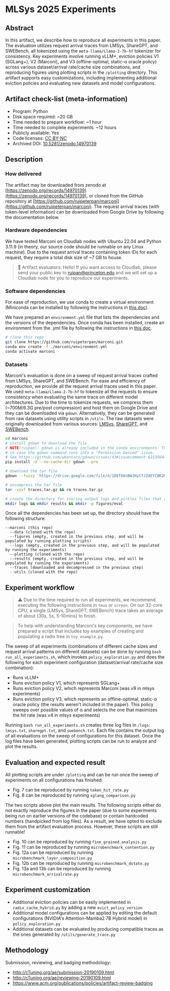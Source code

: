 # MLSys 2025 Experiments

## Abstract

In this artifact, we describe how to reproduce all experiments in this paper.
The evaluation utilizes request arrival traces from LMSys, ShareGPT, and SWEBench, all tokenized using the `meta-llama/Llama-2-7b-hf` tokenizer for consistency.
Key experiments involve running vLLM+, eviction policies V1 (SGLang+), V2 (Marconi), and V3 (offline-optimal, static-α oracle policy) across various dataset/arrival rate/cache size combinations, 
and reproducing figures using plotting scripts in the `/plotting` directory.
This artifact supports easy customizations, including implementing additional eviction policies and evaluating new datasets and model configurations.

## Artifact check-list (meta-information)

- Program: Python
- Disk space required: ~20 GB
- Time needed to prepare workflow: ~1 hour
- Time needed to complete experiments: ~12 hours
- Publicly available: Yes
- Code licenses: [CC BY-NC](https://creativecommons.org/licenses/by-nc/4.0/)
- Archived DOI: [10.5281/zenodo.14970139](10.5281/zenodo.14970139)

## Description

### How delivered

The artifact may be downloaded from zenodo at [https://zenodo.org/records/14970139](https://zenodo.org/records/14970139), or cloned from the GitHub repository at [https://github.com/ruipeterpan/marconi](https://github.com/ruipeterpan/marconi). The request arrival traces (with token-level information) can be downloaded from Google Drive by following the documentation below.

### Hardware dependencies

We have tested Marconi on Cloudlab nodes with Ubuntu 22.04 and Python 3.11.9 (in theory, our source code should be runnable on any Linux machine). 
Due to the request arrival traces containing token IDs for each request, they require a total disk size of ~7 GB to house.

> :wave: Artifact evaluators: Hello! If you want access to Cloudlab, please send your public key to ruipan@princeton.edu and we will set up a Cloudlab node for you to reproduce our experiments.

### Software dependencies

For ease of reproduction, we use conda to create a virtual environment (Miniconda can be installed by following the instructions 
in [this doc](https://www.anaconda.com/docs/getting-started/miniconda/install#basic-install-instructions)).

We have prepared an `environment.yml` file that lists the dependencies and the versions of the dependencies. Once conda has been installed, 
create an environment from the .yml file by following the instructions in 
[this doc](https://conda.io/projects/conda/en/latest/user-guide/tasks/manage-environments.html#creating-an-environment-from-an-environment-yml-file).

```bash
# clone this repo
git clone https://github.com/ruipeterpan/marconi.git
conda env create -f ./marconi/environment.yml
conda activate marconi
```

### Datasets

Marconi's evaluation is done on a sweep of request arrival traces crafted from LMSys, ShareGPT, and SWEBench. For ease and efficiency of reproduction, 
we provide all the request arrival traces used in this paper. We used `meta-llama/Llama-2-7b-hf` to tokenize all the requests to ensure consistency 
when evaluating the same trace on different model architectures. Due to the time to tokenize requests, we compress them (~700M/6.3G pre/post compression) 
and host them on Google Drive and they can be downloaded via `gdown`. Alternatively, they can be generated from raw datasets using utility scripts in `/utils`. 
The raw datasets were originally downloaded from various sources: [LMSys](https://huggingface.co/datasets/lmsys/lmsys-chat-1m), 
[ShareGPT](https://huggingface.co/datasets/anon8231489123/ShareGPT_Vicuna_unfiltered), and 
[SWEBench](https://github.com/SWE-bench/experiments/tree/main/evaluation/verified/20240820_honeycomb).

```bash
cd marconi
# install gdown to download the file
# NOTE(ruipan): gdown is already included in the conda environments. The following only needs to be done
# in case the gdown command runs into a "Permission Denied" issue.
# See https://github.com/wkentaro/gdown/issues/43#issuecomment-621356443 for more details.
pip install -U --no-cache-dir gdown --pre

# download the tar file
gdown --fuzzy 'https://drive.google.com/file/d/1D8f68sBWJHyCfJZdEYCBK2M0iHmSDE6M/view?usp=sharing'

# uncompress the tar file
tar -xzvf traces.tar.gz && rm traces.tar.gz

# create the directory for storing output logs and pickles files that record experiment stats
mkdir logs && mkdir results && mkdir -p figures/eval
```

Once all the dependencies has been set up, the directory should have the following structure:

```
--marconi (this repo)
  --data (cloned with the repo)
  --figures (empty, created in the previous step, and will be populated by running plotting scripts)
  --logs (empty, created in the previous step, and will be populated by running the experiments)
  --plotting (cloned with the repo)
  --results (empty, created in the previous step, and will be populated by running the experiments)
  --traces (downloaded and decompressed in the previous step)
  --utils (cloned with the repo)
```

## Experiment workflow

> :warning: Due to the time required to run all experiments, we recommend executing the following instructions in `tmux` or `screen`. 
On our 32-core CPU, a single {LMSys, ShareGPT, SWEBench} trace takes an average of about {30s, 5s, 5-10mins} to finish.

> To help with understanding Marconi's key components, we have prepared a script that includes toy examples of creating and populating a radix tree in `toy_example.py`.

The sweep of all experiments (combinations of different cache sizes and request arrival patterns on different datasets) can be done by running `bash run_all_experiments.sh`, which invokes `policy_exploration.py` and does the following for each experiment configuration (dataset/arrival rate/cache size combination):

- Runs vLLM+
- Runs eviction policy V1, which represents SGLang+
- Runs eviction policy V2, which represents Marconi (was v9 in mlsys experiments)
- Runs eviction policy V3, which represents an offline-optimal, static-α oracle policy (the results weren't included in the paper). This policy sweeps over possible values of α and selects the one that maximizes the hit rate (was v4 in mlsys experiments)

Running `bash run_all_experiments.sh` creates three log files in `/logs`: `lmsys.txt`, `sharegpt.txt`, and `swebench.txt`. Each file contains the output log of all evaluations on the sweep of configurations for this dataset. Once the log files have been generated, plotting scripts can be run to analyze and plot the results.

## Evaluation and expected result

All plotting scripts are under `/plotting` and can be run once the sweep of experiments on all configurations has finished:
- Fig. 7 can be reproduced by running `token_hit_rate.py`
- Fig. 8 can be reproduced by running `sglang_comparison.py`

The two scripts above plot the main results. The following scripts either do not exactly reproduce the figures in the paper (due to some experiments being run on earlier versions of the codebase) or contain hardcoded numbers (handpicked from log files). As a result, we have opted to exclude them from the artifact evaluation process. However, these scripts are still runnable!

- Fig. 10 can be reproduced by running `fine_grained_analysis.py`
- Fig. 11 can be reproduced by running `microbenchmark_contention.py`
- Fig. 12a can be reproduced by running `microbenchmark_layer_composition.py`
- Fig. 12b can be reproduced by running `microbenchmark_dstate.py`
- Fig. 13a and 13b can be reproduced by running `microbenchmark_arrivalrate.py`

## Experiment customization

- Additional eviction policies can be easily implemented in `radix_cache_hybrid.py` by adding a new `evict_policy_version`
- Additional model configurations can be applied by editing the default configurations (NVIDIA's Attention-Mamba2 7B Hybrid model) in `policy_exploration.py`
- Additional datasets can be evaluated by producing compatible traces as the ones generated by `/utils/generate_trace.py`

## Methodology

Submission, reviewing, and badging methodology:

- http://cTuning.org/ae/submission-20190109.html
- http://cTuning.org/ae/reviewing-20190109.html
- https://www.acm.org/publications/policies/artifact-review-badging
